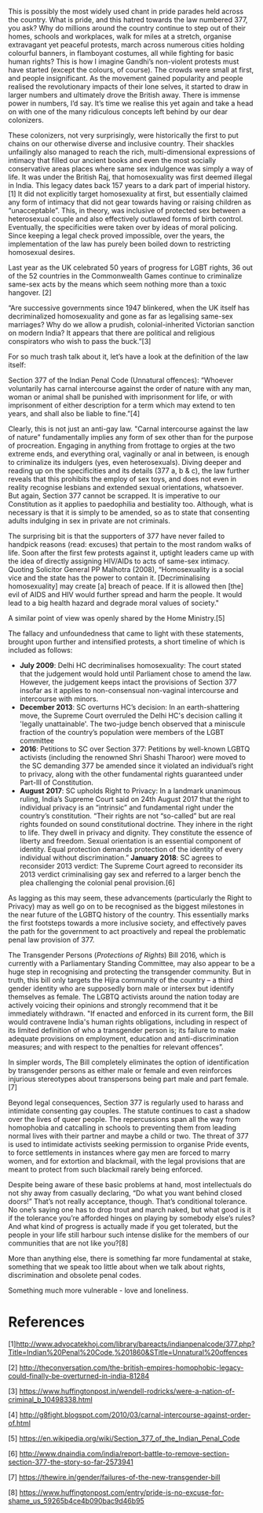 <!-- TITLE: Section 377 of the IPC -->
<!-- SUBTITLE: “Kaun sa kanoon sabse bhattar? Tee saun sattatar, teen sau sattatar!” -->
 
This is possibly the most widely used chant in pride parades held across the country. What is pride, and this hatred towards the law numbered 377, you ask? Why do millions around the country continue to step out of their homes, schools and workplaces, walk for miles at a stretch, organise extravagant yet peaceful protests, march across numerous cities holding colourful banners, in flamboyant costumes, all while fighting for basic human rights? This is how I imagine Gandhi’s non-violent protests must have started (except the colours, of course). The crowds were small at first, and people insignificant. As the movement gained popularity and people realised the revolutionary impacts of their lone selves, it started to draw in larger numbers and ultimately drove the British away. There is immense power in numbers, I’d say. It’s time we realise this yet again and take a head on with one of the many ridiculous concepts left behind by our dear colonizers.

These colonizers, not very surprisingly, were historically the first to put chains on our otherwise diverse and inclusive country. Their shackles unfailingly also managed to reach the rich, multi-dimensional expressions of intimacy that filled our ancient books and even the most socially conservative areas places where same sex indulgence was simply a way of life. It was under the British Raj, that homosexuality was first deemed illegal in India. This legacy dates back 157 years to a dark part of imperial history.[1] It did not explicitly target homosexuality at first, but essentially claimed any form of intimacy that did not gear towards having or raising children as “unacceptable”. This, in theory, was inclusive of protected sex between a heterosexual couple and also effectively outlawed forms of birth control. Eventually, the specificities were taken over by ideas of moral policing. Since keeping a legal check proved impossible, over the years, the implementation of the law has purely been boiled down to restricting homosexual desires. 

Last year as the UK celebrated 50 years of progress for LGBT rights, 36 out of the 52 countries in the Commonwealth Games continue to criminalize same-sex acts by the means which seem nothing more than a toxic hangover. [2]

“Are successive governments since 1947 blinkered, when the UK itself has decriminalized homosexuality and gone as far as legalising same-sex marriages? Why do we allow a prudish, colonial-inherited Victorian sanction on modern India? It appears that there are political and religious conspirators who wish to pass the buck.”[3]
 
For so much trash talk about it, let’s have a look at the definition of the law itself:
 
 Section 377 of the Indian Penal Code (Unnatural offences): “Whoever voluntarily has carnal intercourse against the order of nature with any man, woman or animal shall be punished with imprisonment for life, or with imprisonment of either description for a term which may extend to ten years, and shall also be liable to fine.”[4]

Clearly, this is not just an anti-gay law. "Carnal intercourse against the law of nature" fundamentally implies any form of sex other than for the purpose of procreation. Engaging in anything from frottage to orgies at the two extreme ends, and everything oral, vaginally or anal in between, is enough to criminalize its indulgers (yes, even heterosexuals). Diving deeper and reading up on the specificities and its details (377 a, b & c), the law further reveals that this prohibits the employ of sex toys, and does not even in reality recognise lesbians and extended sexual orientations, whatsoever. But again, Section 377 cannot be scrapped. It is imperative to our Constitution as it applies to paedophilia and bestiality too. Although, what is necessary is that it is simply to be amended, so as to state that consenting adults indulging in sex in private are not criminals.

The surprising bit is that the supporters of 377 have never failed to handpick reasons (read: excuses) that pertain to the most random walks of life. Soon after the first few protests against it, uptight leaders came up with the idea of directly assigning HIV/AIDs to acts of same-sex intimacy. Quoting Solicitor General PP Malhotra (2008), “Homosexuality is a social vice and the state has the power to contain it. [Decriminalising homosexuality] may create [a] breach of peace. If it is allowed then [the] evil of AIDS and HIV would further spread and harm the people. It would lead to a big health hazard and degrade moral values of society."

A similar point of view was openly shared by the Home Ministry.[5]

The fallacy and unfoundedness that came to light with these statements, brought upon further and intensified protests, a short timeline of which is included as follows:

- **July 2009**: Delhi HC decriminalises homosexuality: The court stated that the judgement would hold until Parliament chose to amend the law. However, the judgement keeps intact the provisions of Section 377 insofar as it applies to non-consensual non-vaginal intercourse and intercourse with minors.
- **December 2013**: SC overturns HC’s decision: In an earth-shattering move, the Supreme Court overruled the Delhi HC's decision calling it 'legally unattainable'. The two-judge bench observed that a miniscule fraction of the country’s population were members of the LGBT committee
- **2016**: Petitions to SC over Section 377: Petitions by well-known LGBTQ activists (including the renowned Shri Shashi Tharoor) were moved to the SC demanding 377 be amended since it violated an individual’s right to privacy, along with the other fundamental rights guaranteed under Part-III of Constitution.
- **August 2017**: SC upholds Right to Privacy: In a landmark unanimous ruling, India’s Supreme Court said on 24th August 2017 that the right to individual privacy is an “intrinsic” and fundamental right under the country’s constitution. “Their rights are not “so-called” but are real rights founded on sound constitutional doctrine. They inhere in the right to life. They dwell in privacy and dignity. They constitute the essence of liberty and freedom. Sexual orientation is an essential component of identity. Equal protection demands protection of the identity of every individual without discrimination.”
**January 2018**: SC agrees to reconsider 2013 verdict: The Supreme Court agreed to reconsider its 2013 verdict criminalising gay sex and referred to a larger bench the plea challenging the colonial penal provision.[6]

As lagging as this may seem, these advancements (particularly the Right to Privacy) may as well go on to be recognised as the biggest milestones in the near future of the LGBTQ history of the country. This essentially marks the first footsteps towards a more inclusive society, and effectively paves the path for the government to act proactively and repeal the problematic penal law provision of 377.

The Transgender Persons (*Protections of Rights*) Bill 2016, which is currently with a Parliamentary Standing Committee, may also appear to be a huge step in recognising and protecting the transgender community. But in truth, this bill only targets the Hijra community of the country – a third gender identity who are supposedly born male or intersex but identify themselves as female. The LGBTQ activists around the nation today are actively voicing their opinions and strongly recommend that it be immediately withdrawn. 
"If enacted and enforced in its current form, the Bill would contravene India's human rights obligations, including in respect of its limited definition of who a transgender person is; its failure to make adequate provisions on employment, education and anti-discrimination measures; and with respect to the penalties for relevant offences”.

In simpler words, The Bill completely eliminates the option of identification by transgender persons as either male or female and even reinforces injurious stereotypes about transpersons being part male and part female.[7]

Beyond legal consequences, Section 377 is regularly used to harass and intimidate consenting gay couples. The statute continues to cast a shadow over the lives of queer people. The repercussions span all the way from homophobia and catcalling in schools to preventing them from leading normal lives with their partner and maybe a child or two. The threat of 377 is used to intimidate activists seeking permission to organise Pride events, to force settlements in instances where gay men are forced to marry women, and for extortion and blackmail, with the legal provisions that are meant to protect from such blackmail rarely being enforced.

Despite being aware of these basic problems at hand, most intellectuals do not shy away from casually declaring, “Do what you want behind closed doors!” That’s not really acceptance, though. That’s conditional tolerance. No one’s saying one has to drop trout and march naked, but what good is it if the tolerance you’re afforded hinges on playing by somebody else’s rules? And what kind of progress is actually made if you get tolerated, but the people in your life still harbour such intense dislike for the members of our communities that are not like you?[8]

More than anything else, there is something far more fundamental at stake, something that we speak too little about when we talk about rights, discrimination and obsolete penal codes.

Something much more vulnerable - love and loneliness.

# References
[1]http://www.advocatekhoj.com/library/bareacts/indianpenalcode/377.php?Title=Indian%20Penal%20Code,%201860&STitle=Unnatural%20offences

[2] http://theconversation.com/the-british-empires-homophobic-legacy-could-finally-be-overturned-in-india-81284

[3] https://www.huffingtonpost.in/wendell-rodricks/were-a-nation-of-criminal_b_10498338.html

[4] http://g8fight.blogspot.com/2010/03/carnal-intercourse-against-order-of.html

[5] https://en.wikipedia.org/wiki/Section_377_of_the_Indian_Penal_Code

[6] http://www.dnaindia.com/india/report-battle-to-remove-section-section-377-the-story-so-far-2573941

[7] https://thewire.in/gender/failures-of-the-new-transgender-bill

[8] https://www.huffingtonpost.com/entry/pride-is-no-excuse-for-shame_us_59265b4ce4b090bac9d46b95
